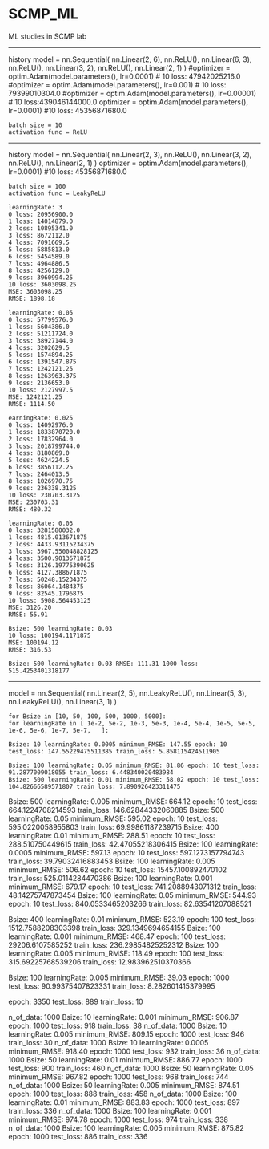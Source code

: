 # SCMP_ML
ML studies in SCMP lab

--------------------------------------
history
model = nn.Sequential(
    nn.Linear(2, 6),
    nn.ReLU(),
    nn.Linear(6, 3),
    nn.ReLU(),
    nn.Linear(3, 2),
    nn.ReLU(),
    nn.Linear(2, 1)
)
    #optimizer = optim.Adam(model.parameters(), lr=0.0001) # 10 loss:  47942025216.0
    #optimizer = optim.Adam(model.parameters(), lr=0.001) # 10 loss:   79399010304.0
    #optimizer = optim.Adam(model.parameters(), lr=0.00001) # 10 loss:439046144000.0
    optimizer = optim.Adam(model.parameters(), lr=0.0001)    #10 loss: 45356871680.0
    
    batch size = 10
    activation func = ReLU
    
---------------------------------------------
history
model = nn.Sequential(
    nn.Linear(2, 3),
    nn.ReLU(),
    nn.Linear(3, 2),
    nn.ReLU(),
    nn.Linear(2, 1)
)
    optimizer = optim.Adam(model.parameters(), lr=0.0001)    #10 loss: 45356871680.0
    
    batch size = 100
    activation func = LeakyReLU
    
    learningRate: 3
    0 loss: 20956900.0
    1 loss: 14014879.0
    2 loss: 10895341.0
    3 loss: 8672112.0
    4 loss: 7091669.5
    5 loss: 5885813.0
    6 loss: 5454589.0
    7 loss: 4964886.5
    8 loss: 4256129.0
    9 loss: 3960994.25
    10 loss: 3603098.25
    MSE: 3603098.25
    RMSE: 1898.18
    
    learningRate: 0.05
    0 loss: 57799576.0
    1 loss: 5604386.0
    2 loss: 51211724.0
    3 loss: 38927144.0
    4 loss: 3202629.5
    5 loss: 1574894.25
    6 loss: 1391547.875
    7 loss: 1242121.25
    8 loss: 1263963.375
    9 loss: 2136653.0
    10 loss: 2127997.5
    MSE: 1242121.25
    RMSE: 1114.50
    
    earningRate: 0.025
    0 loss: 14092976.0
    1 loss: 1833870720.0
    2 loss: 17832964.0
    3 loss: 2018799744.0
    4 loss: 8180869.0
    5 loss: 4624224.5
    6 loss: 3856112.25
    7 loss: 2464013.5
    8 loss: 1026970.75
    9 loss: 236338.3125
    10 loss: 230703.3125
    MSE: 230703.31
    RMSE: 480.32
    
    learningRate: 0.03
    0 loss: 3281580032.0
    1 loss: 4815.013671875
    2 loss: 4433.93115234375
    3 loss: 3967.550048828125
    4 loss: 3500.9013671875
    5 loss: 3126.19775390625
    6 loss: 4127.388671875
    7 loss: 50248.15234375
    8 loss: 86064.1484375
    9 loss: 82545.1796875
    10 loss: 5908.564453125
    MSE: 3126.20
    RMSE: 55.91
    
    Bsize: 500 learningRate: 0.03
    10 loss: 100194.1171875
    MSE: 100194.12
    RMSE: 316.53
    
    Bsize: 500 learningRate: 0.03 RMSE: 111.31 1000 loss: 515.4253401318177
    
---------------------------------------------
model = nn.Sequential(
    nn.Linear(2, 5),
    nn.LeakyReLU(),
    nn.Linear(5, 3),
    nn.LeakyReLU(),
    nn.Linear(3, 1)
)

    for Bsize in [10, 50, 100, 500, 1000, 5000]:
    for learningRate in [ 1e-2, 5e-2, 1e-3, 5e-3, 1e-4, 5e-4, 1e-5, 5e-5, 1e-6, 5e-6, 1e-7, 5e-7,   ]:
    
    Bsize: 10 learningRate: 0.0005 minimum_RMSE: 147.55 epoch: 10 test_loss: 147.55229475511385 train_loss: 5.858115424511905
    
    Bsize: 100 learningRate: 0.05 minimum_RMSE: 81.86 epoch: 10 test_loss: 91.2877009018055 train_loss: 6.448340020483984
    Bsize: 500 learningRate: 0.01 minimum_RMSE: 58.02 epoch: 10 test_loss: 104.82666589571807 train_loss: 7.890926423311475

Bsize: 500 learningRate: 0.005 minimum_RMSE: 664.12 epoch: 10 test_loss: 664.1224708214593 train_loss: 146.62844332060885
Bsize: 500 learningRate: 0.05 minimum_RMSE: 595.02 epoch: 10 test_loss: 595.0220058955803 train_loss: 69.99861187239715
Bsize: 400 learningRate: 0.01 minimum_RMSE: 288.51 epoch: 10 test_loss: 288.510750449615 train_loss: 42.47055218306415
Bsize: 100 learningRate: 0.0005 minimum_RMSE: 597.13 epoch: 10 test_loss: 597.1273157794743 train_loss: 39.79032416883453
Bsize: 100 learningRate: 0.005 minimum_RMSE: 506.62 epoch: 10 test_loss: 15457.100892470102 train_loss: 525.0114284470386
Bsize: 100 learningRate: 0.001 minimum_RMSE: 679.17 epoch: 10 test_loss: 741.2088943071312 train_loss: 48.14275747873454
Bsize: 100 learningRate: 0.05 minimum_RMSE: 544.93 epoch: 10 test_loss: 840.0533465203266 train_loss: 82.63541207088521

Bsize: 400 learningRate: 0.01 minimum_RMSE: 523.19 epoch: 100 test_loss: 1512.7588208303398 train_loss: 329.1349694654155
Bsize: 100 learningRate: 0.001 minimum_RMSE: 468.47 epoch: 100 test_loss: 29206.6107585252 train_loss: 236.29854825252312
Bsize: 100 learningRate: 0.005 minimum_RMSE: 118.49 epoch: 100 test_loss: 315.69225768539206 train_loss: 12.983962510370366

Bsize: 100 learningRate: 0.005 minimum_RMSE: 39.03 epoch: 1000 test_loss: 90.99375407823331 train_loss: 8.282601415379995

epoch:  3350 test_loss:   889 train_loss:    10

n_of_data: 1000 Bsize: 10 learningRate: 0.001 minimum_RMSE: 906.87 epoch:  1000 test_loss:   918 train_loss:    38
n_of_data: 1000 Bsize: 10 learningRate: 0.005 minimum_RMSE: 809.15 epoch:  1000 test_loss:   946 train_loss:    30
n_of_data: 1000 Bsize: 10 learningRate: 0.0005 minimum_RMSE: 918.40 epoch:  1000 test_loss:   932 train_loss:    36
n_of_data: 1000 Bsize: 50 learningRate: 0.01 minimum_RMSE: 886.77 epoch:  1000 test_loss:   900 train_loss:   460
n_of_data: 1000 Bsize: 50 learningRate: 0.05 minimum_RMSE: 967.82 epoch:  1000 test_loss:   968 train_loss:   744
n_of_data: 1000 Bsize: 50 learningRate: 0.005 minimum_RMSE: 874.51 epoch:  1000 test_loss:   888 train_loss:   458
n_of_data: 1000 Bsize: 100 learningRate: 0.01 minimum_RMSE: 883.83 epoch:  1000 test_loss:   897 train_loss:   336
n_of_data: 1000 Bsize: 100 learningRate: 0.001 minimum_RMSE: 974.78 epoch:  1000 test_loss:   974 train_loss:   338
n_of_data: 1000 Bsize: 100 learningRate: 0.005 minimum_RMSE: 875.82 epoch:  1000 test_loss:   886 train_loss:   336
